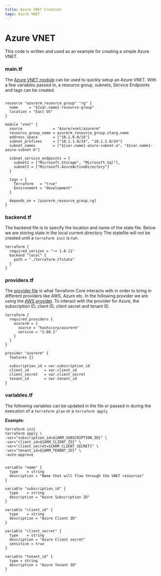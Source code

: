 ```yaml
---
title: Azure VNET Creation
tags: Azure VNET
---
```


# Azure VNET
This code is written and used as an example for  creating a simple Azure VNET. 

### main.tf 
The [Azure VNET module](https://registry.terraform.io/modules/Azure/vnet/azurerm/latest) can be used to quickly setup an Azure VNET. With a few variables passed in, a  resource group, subnets, Service Endpoints and tags can be created.  

```hcl tangle:./main.tf

resource "azurerm_resource_group" "rg" {
  name     = "${var.name}-resource-group"
  location = "East US"
}

module "vnet" {
  source              = "Azure/vnet/azurerm"
  resource_group_name = azurerm_resource_group.ztarg.name
  address_space       = ["10.1.0.0/16"]
  subnet_prefixes     = ["10.1.1.0/24", "10.1.2.0/24"]
  subnet_names        = ["${var.name}-azure-subnet-a", "${var.name}-azure-subnet-b"]

  subnet_service_endpoints = {
    subnet2 = ["Microsoft.Storage", "Microsoft.Sql"],
    subnet3 = ["Microsoft.AzureActiveDirectory"]
  }

  tags = {
    Terraform   = "true"
    Environment = "development"
  }

  depends_on = [azurerm_resource_group.rg]
}

```

### backend.tf 
The backend file is to specify the location and name of the state file.
Below we are storing state in the local current directory
The statefile will not be created until a `terraform init` is run. 

```hcl tangle:./backend.tf
terraform {
  required_version = "~> 1.0.11"
  backend "local" {
    path = "./terraform.tfstate"
  }
}
```

### providers.tf
The [provider file](https://registry.terraform.io/providers/hashicorp/aws/latest/docs) is what Terraform Core interacts with in order to bring in different providers like AWS, Azure etc. In the following provider we are using the [AWS provider](https://registry.terraform.io/providers/hashicorp/azurerm/latest/docs).  To interact with the provider for Azure, the subscription ID, client ID, client secret and tenant ID. 

```hcl tangle:./providers.tf
terraform {
  required_providers {
    azurerm = {
      source = "hashicorp/azurerm"
      version = "2.88.1"
    }
  }
}

provider "azurerm" {
  features {}

  subscription_id = var.subscription_id
  client_id       = var.client_id
  client_secret   = var.client_secret
  tenant_id       = var.tenant_id
}
```

### variables.tf
The following variables can be updated in the file or passed in during the execution of a `terraform plan` or a `terraform apply`


**Example:**

```
terraform init
terraform apply \
-var="subscription_id=${ARM_SUBSCRIPTION_ID}" \ 
-var="client_id=${ARM_CLIENT_ID}" \  
-var="client_secret=${ARM_CLIENT_SECRET}" \ 
-var="tenant_id=${ARM_TENANT_ID}" \ 
-auto-approve
```


```hcl tangle:./variables.tf

variable "name" { 
  type    = string
  description = "Name that will flow through the VNET resources"
}

variable "subscription_id" { 
  type    = string
  description = "Azure Subscription ID"
}

variable "client_id" { 
  type    = string
  description = "Azure Client ID"
}

variable "client_secret" { 
  type    = string
  description = "Azure Client secret"
  sensitive = true
}

variable "tenant_id" {
  type = string
  description = "Azure Tenant ID"
}

```
